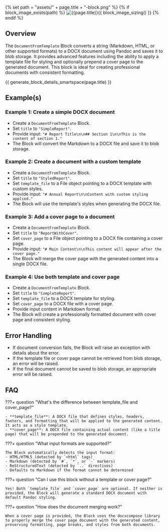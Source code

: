 {% set path = "assets/" + page.title + "-block.png" %}
{% if block_image_exists(path) %}
![{{page.title}}]({{path}}){{ block_image_sizing() }}
{% endif %}

## Overview
The `DocumentFromTemplate` Block converts a string (Markdown, HTML, or other supported formats) to a DOCX document using Pandoc and saves it to blob storage. It provides advanced features including the ability to apply a template file for styling and optionally prepend a cover page to the generated document. This block is ideal for creating professional documents with consistent formatting.

{{ generate_block_details_smartspace(page.title) }}

## Example(s)

### Example 1: Create a simple DOCX document
- Create a `DocumentFromTemplate` Block.
- Set `title` to `"SimpleReport"`.
- Provide input: `"# Report Title\n\n## Section 1\n\nThis is the content of section 1."`
- The Block will convert the Markdown to a DOCX file and save it to blob storage.

### Example 2: Create a document with a custom template
- Create a `DocumentFromTemplate` Block.
- Set `title` to `"StyledReport"`.
- Set `template_file` to a File object pointing to a DOCX template with custom styles.
- Provide input: `"# Annual Report\n\nContent with custom styling applied."`
- The Block will use the template's styles when generating the DOCX file.

### Example 3: Add a cover page to a document
- Create a `DocumentFromTemplate` Block.
- Set `title` to `"ReportWithCover"`.
- Set `cover_page` to a File object pointing to a DOCX file containing a cover page.
- Provide input: `"# Main Content\n\nThis content will appear after the cover page."`
- The Block will merge the cover page with the generated content into a single DOCX file.

### Example 4: Use both template and cover page
- Create a `DocumentFromTemplate` Block.
- Set `title` to `"CompleteReport"`.
- Set `template_file` to a DOCX template for styling.
- Set `cover_page` to a DOCX file with a cover page.
- Provide input content in Markdown format.
- The Block will create a professionally formatted document with cover page and consistent styling.

## Error Handling
- If document conversion fails, the Block will raise an exception with details about the error.
- If the template file or cover page cannot be retrieved from blob storage, an error will be raised.
- If the final document cannot be saved to blob storage, an appropriate error will be raised.

## FAQ

???+ question "What's the difference between template_file and cover_page?"

    - **template_file**: A DOCX file that defines styles, headers, footers, and formatting that will be applied to the generated content. It acts as a style template.
    - **cover_page**: A DOCX file containing actual content (like a title page) that will be prepended to the generated document.

???+ question "What input formats are supported?"

    The Block automatically detects the input format:
    - HTML/HTML5 (detected by `<html` tags)
    - Markdown (detected by `#`, `*`, or `-` markers)
    - ReStructuredText (detected by `..` directives)
    - Defaults to Markdown if the format cannot be determined

???+ question "Can I use this block without a template or cover page?"

    Yes! Both `template_file` and `cover_page` are optional. If neither is provided, the Block will generate a standard DOCX document with default Pandoc styling.

???+ question "How does the document merging work?"

    When a cover page is provided, the Block uses the docxcompose library to properly merge the cover page document with the generated content, preserving formatting, page breaks, and styles from both documents.